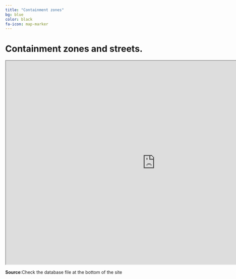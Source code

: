 ```yaml
---
title: "Containment zones"
bg: blue
color: black
fa-icon: map-marker 
---
```


# Containment zones and streets.

<iframe src="https://www.google.co.in/maps/d/u/0/embed?mid=1cB9aB7wFszdzKCsBR45bZE6A6gxs3hIz" width="946.039093291274" height="645.5539341034496"></iframe>

**Source**:Check the database file at the bottom of the site
